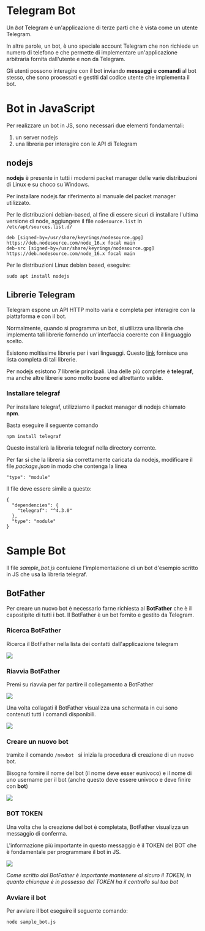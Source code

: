 # Telegram Bot

Un *bot* Telegram è un'applicazione di terze parti che è vista come un utente Telegram.


In altre parole, un bot, è uno speciale account Telegram che non richiede un numero di telefono e che permette di implementare un'applicazione arbitraria fornita dall'utente e non da Telegram.

Gli utenti possono interagire con il bot inviando **messaggi** e **comandi** al bot stesso, che sono processati e gestiti dal codice utente che implementa il bot.

# Bot in JavaScript

Per realizzare un bot in JS, sono necessari due elementi fondamentali:

1. un server nodejs
2. una libreria per interagire con le API di Telegram

## nodejs

**nodejs** è presente in tutti i moderni packet manager delle varie distribuzioni di Linux e su choco su Windows.

Per installare nodejs far riferimento al manuale del packet manager utilizzato.

Per le distribuzioni debian-based, al fine di essere sicuri di installare l'ultima versione di node, aggiungere il file `nodesource.list` in `/etc/apt/sources.list.d/`

```
deb [signed-by=/usr/share/keyrings/nodesource.gpg] https://deb.nodesource.com/node_16.x focal main
deb-src [signed-by=/usr/share/keyrings/nodesource.gpg] https://deb.nodesource.com/node_16.x focal main
```

Per le distribuzioni Linux debian based, eseguire:

```
sudo apt install nodejs
```

## Librerie Telegram

Telegram espone un API HTTP molto varia e completa per interagire con la piattaforma e con il bot.

Normalmente, quando si programma un bot, si utilizza una libreria che implementa tali librerie fornendo un'interfaccia coerente con il linguaggio scelto.

Esistono moltissime librerie per i vari linguaggi. Questo [link](https://core.telegram.org/bots/samples#node-js) fornisce una lista completa di tali librerie.

Per nodejs esistono 7 librerie principali. Una delle più complete è **telegraf**, ma anche altre librerie sono molto buone ed altrettanto valide.

### Installare telegraf

Per installare telegraf, utilizziamo il packet manager di nodejs chiamato **npm**.

Basta eseguire il seguente comando

```
npm install telegraf
```

Questo installerà la libreria telegraf nella directory corrente.

Per far si che la libreria sia correttamente caricata da nodejs, modificare il file *package.json* in modo che contenga la linea

```
"type": "module"
```

Il file deve essere simile a questo:

```
{
  "dependencies": {
    "telegraf": "^4.3.0"
  },
  "type": "module"
}
```

# Sample Bot

Il file *sample_bot.js* contuiene l'implementazione di un bot d'esempio scritto in JS che usa la libreria telegraf.

## BotFather

Per creare un nuovo bot è necessario farne richiesta al **BotFather** che è il capostipite di tutti i bot. Il BotFather è un bot fornito e gestito da Telegram.

### Ricerca BotFather

Ricerca il BotFather nella lista dei contatti dall'applicazione telegram

![](media/bot_01.PNG)


### Riavvia BotFather

Premi su riavvia per far partire il collegamento a BotFather

![](media/bot_02.PNG)

Una volta collagati il BotFather visualizza una schermata in cui sono contenuti tutti i comandi disponibili.

![](media/bot_03.PNG)

### Creare un nuovo bot

tramite il comando `/newbot ` si inizia la procedura di creazione di un nuovo bot.

Bisogna fornire il nome del bot (il nome deve esser eunivoco) e il nome di uno username per il bot (anche questo deve essere univoco e deve finire con **bot**)

![](media/bot_04.PNG)

### BOT TOKEN

Una volta che la creazione del bot è completata, BotFather visualizza un messaggio di conferma.

L'informazione più importante in questo messaggio è il TOKEN del BOT che è fondamentale per programmare il bot in JS.

![](media/bot_05.PNG)

*Come scritto dal BotFather è importante mantenere al sicuro il TOKEN, in quanto chiunque è in possesso del TOKEN ha il controllo sul tuo bot*

### Avviare il bot

Per avviare il bot eseguire il seguente comando:

```
node sample_bot.js
```
